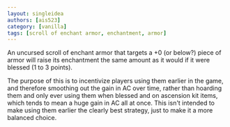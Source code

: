 ```yaml
---
layout: singleidea
authors: [ais523]
category: [vanilla]
tags: [scroll of enchant armor, enchantment, armor]
---
```

An uncursed scroll of enchant armor that targets a +0 (or below?) piece of armor
will raise its enchantment the same amount as it would if it were blessed (1 to
3 points).

The purpose of this is to incentivize players using them earlier in the game,
and therefore smoothing out the gain in AC over time, rather than hoarding them
and only ever using them when blessed and on ascension kit items, which tends to
mean a huge gain in AC all at once. This isn't intended to make using them
earlier the clearly best strategy, just to make it a more balanced choice.

